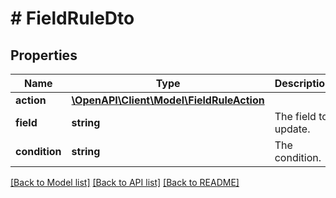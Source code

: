 # # FieldRuleDto

## Properties

Name | Type | Description | Notes
------------ | ------------- | ------------- | -------------
**action** | [**\OpenAPI\Client\Model\FieldRuleAction**](FieldRuleAction.md) |  |
**field** | **string** | The field to update. |
**condition** | **string** | The condition. | [optional]

[[Back to Model list]](../../README.md#models) [[Back to API list]](../../README.md#endpoints) [[Back to README]](../../README.md)
